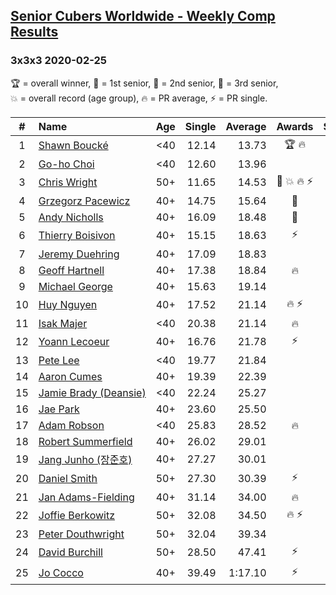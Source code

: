 <style>table {white-space: nowrap;}</style>
<link rel="stylesheet" type="text/css" href="/scw-comp/css/flags.css" />

## [Senior Cubers Worldwide - Weekly Comp Results](/scw-comp/results/)
### 3x3x3 2020-02-25

<span style="white-space: nowrap;">🏆 = overall winner</span>, <span style="white-space: nowrap;">🥇 = 1st senior</span>, <span style="white-space: nowrap;">🥈 = 2nd senior</span>, <span style="white-space: nowrap;">🥉 = 3rd senior</span>, <span style="white-space: nowrap;">💥 = overall record (age group)</span>, <span style="white-space: nowrap;">🔥 = PR average</span>, <span style="white-space: nowrap;">⚡ = PR single</span>.

| # | Name | Age | Single | Average | Awards | Solve 1 | Solve 2 | Solve 3 | Solve 4 | Solve 5 | Video |
| :--: | :-- | :--: | --: | --: | :--: | --: | --: | --: | --: | --: | :-- |
| 1 | [Shawn Boucké](../../persons/shawn_boucke/333.md) | <40 | 12.14 | 13.73 | 🏆 🔥 | 15.99 | 12.14 | 12.51 | DNF | 12.68 | [Desktop](https://www.facebook.com/events/196320811461109/permalink/197027598057097) / [Mobile](https://m.facebook.com/events/196320811461109?view=permalink&id=197027598057097) |
| 2 | [Go-ho Choi](../../persons/go_ho_choi/333.md) | <40 | 12.60 | 13.96 |  | 13.92 | 15.19 | 12.78 | 12.60 | 19.16 | [Desktop](https://www.facebook.com/events/196320811461109/permalink/196456041447586) / [Mobile](https://m.facebook.com/events/196320811461109?view=permalink&id=196456041447586) |
| 3 | [Chris Wright](../../persons/chris_wright/333.md) | 50+ | 11.65 | 14.53 | 🥇 💥 🔥 ⚡ | 14.55 | 18.24 | 14.22 | 11.65 | 14.82 | [Desktop](https://www.facebook.com/events/196320811461109/permalink/198268351266355) / [Mobile](https://m.facebook.com/events/196320811461109?view=permalink&id=198268351266355) |
| 4 | [Grzegorz Pacewicz](../../persons/grzegorz_pacewicz/333.md) | 40+ | 14.75 | 15.64 | 🥈 | 14.75 | 18.67 | 15.68 | 16.32 | 14.92 | [Desktop](https://www.facebook.com/events/196320811461109/permalink/198168011276389) / [Mobile](https://m.facebook.com/events/196320811461109?view=permalink&id=198168011276389) |
| 5 | [Andy Nicholls](../../persons/andy_nicholls/333.md) | 40+ | 16.09 | 18.48 | 🥉 | 18.55 | 18.75 | 16.09 | 20.79 | 18.14 | [Desktop](https://www.facebook.com/events/196320811461109/permalink/198304644596059) / [Mobile](https://m.facebook.com/events/196320811461109?view=permalink&id=198304644596059) |
| 6 | [Thierry Boisivon](../../persons/thierry_boisivon/333.md) | 40+ | 15.15 | 18.63 | ⚡ | 20.08 | 16.97 | 20.13 | 18.84 | 15.15 | [Desktop](https://www.facebook.com/events/196320811461109/permalink/199381001155090) / [Mobile](https://m.facebook.com/events/196320811461109?view=permalink&id=199381001155090) |
| 7 | [Jeremy Duehring](../../persons/jeremy_duehring/333.md) | 40+ | 17.09 | 18.83 |  | 18.55 | 18.94 | 17.09 | 22.84 | 19.00 | [Desktop](https://www.facebook.com/events/196320811461109/permalink/197238734702650) / [Mobile](https://m.facebook.com/events/196320811461109?view=permalink&id=197238734702650) |
| 8 | [Geoff Hartnell](../../persons/geoff_hartnell/333.md) | 40+ | 17.38 | 18.84 | 🔥 | 20.73 | 18.37 | 17.42 | 17.38 | 21.08 | [Desktop](https://www.facebook.com/events/196320811461109/permalink/199805584445965) / [Mobile](https://m.facebook.com/events/196320811461109?view=permalink&id=199805584445965) |
| 9 | [Michael George](../../persons/michael_george/333.md) | 40+ | 15.63 | 19.14 |  | 18.32 | 22.15 | 20.98 | 15.63 | 18.13 | [Desktop](https://www.facebook.com/events/196320811461109/permalink/196449924781531) / [Mobile](https://m.facebook.com/events/196320811461109?view=permalink&id=196449924781531) |
| 10 | [Huy Nguyen](../../persons/huy_nguyen/333.md) | 40+ | 17.52 | 21.14 | 🔥 ⚡ | 17.52 | 19.83 | 20.00 | 23.58 | DNF | [Desktop](https://www.facebook.com/events/196320811461109/permalink/196924671400723) / [Mobile](https://m.facebook.com/events/196320811461109?view=permalink&id=196924671400723) |
| 11 | [Isak Majer](../../persons/isak_majer/333.md) | <40 | 20.38 | 21.14 | 🔥 | 20.62 | 25.85 | 21.22 | 20.38 | 21.58 | [Desktop](https://www.facebook.com/events/196320811461109/permalink/199996144426909) / [Mobile](https://m.facebook.com/events/196320811461109?view=permalink&id=199996144426909) |
| 12 | [Yoann Lecoeur](../../persons/yoann_lecoeur/333.md) | 40+ | 16.76 | 21.78 | ⚡ | 16.76 | 21.12 | 21.76 | 23.07 | 22.47 | [Desktop](https://www.facebook.com/events/196320811461109/permalink/198828911210299) / [Mobile](https://m.facebook.com/events/196320811461109?view=permalink&id=198828911210299) |
| 13 | [Pete Lee](../../persons/pete_lee/333.md) | <40 | 19.77 | 21.84 |  | 20.75 | 23.11 | 22.69 | 22.08 | 19.77 | [Desktop](https://www.facebook.com/events/196320811461109/permalink/198916887868168) / [Mobile](https://m.facebook.com/events/196320811461109?view=permalink&id=198916887868168) |
| 14 | [Aaron Cumes](../../persons/aaron_cumes/333.md) | 40+ | 19.39 | 22.39 |  | 19.39 | 23.18 | 22.22 | 22.98 | 21.96 | [Desktop](https://www.facebook.com/events/196320811461109/permalink/198613821231808) / [Mobile](https://m.facebook.com/events/196320811461109?view=permalink&id=198613821231808) |
| 15 | [Jamie Brady (Deansie)](../../persons/jamie_brady/333.md) | <40 | 22.24 | 25.27 |  | 24.68 | 32.06 | 22.24 | 26.52 | 24.61 | [Desktop](https://www.facebook.com/events/196320811461109/permalink/197575774668946) / [Mobile](https://m.facebook.com/events/196320811461109?view=permalink&id=197575774668946) |
| 16 | [Jae Park](../../persons/jae_park/333.md) | 40+ | 23.60 | 25.50 |  | 25.45 | 26.38 | 24.68 | 28.92 | 23.60 | [Desktop](https://www.facebook.com/events/196320811461109/permalink/196530664773457) / [Mobile](https://m.facebook.com/events/196320811461109?view=permalink&id=196530664773457) |
| 17 | [Adam Robson](../../persons/adam_robson/333.md) | <40 | 25.83 | 28.52 | 🔥 | 25.83 | 28.38 | 29.49 | 27.69 | DNF | [Desktop](https://www.facebook.com/events/196320811461109/permalink/198125244613999) / [Mobile](https://m.facebook.com/events/196320811461109?view=permalink&id=198125244613999) |
| 18 | [Robert Summerfield](../../persons/robert_summerfield/333.md) | 40+ | 26.02 | 29.01 |  | 28.12 | 32.54 | 26.37 | 37.00 | 26.02 | [Desktop](https://www.facebook.com/events/196320811461109/permalink/198759937883863) / [Mobile](https://m.facebook.com/events/196320811461109?view=permalink&id=198759937883863) |
| 19 | [Jang Junho (장준호)](../../persons/jang_junho/333.md) | 40+ | 27.27 | 30.01 |  | 32.68 | 31.98 | 30.00 | 28.06 | 27.27 | [Desktop](https://www.facebook.com/events/196320811461109/permalink/198533781239812) / [Mobile](https://m.facebook.com/events/196320811461109?view=permalink&id=198533781239812) |
| 20 | [Daniel Smith](../../persons/daniel_smith/333.md) | 50+ | 27.30 | 30.39 | ⚡ | 31.55 | 28.29 | 31.32 | 34.99 | 27.30 | [Desktop](https://www.facebook.com/events/196320811461109/permalink/196773291415861) / [Mobile](https://m.facebook.com/events/196320811461109?view=permalink&id=196773291415861) |
| 21 | [Jan Adams-Fielding](../../persons/jan_adams_fielding/333.md) | 40+ | 31.14 | 34.00 | 🔥 | 34.77 | 36.25 | 31.14 | 35.66 | 31.57 | [Desktop](https://www.facebook.com/events/196320811461109/permalink/198847211208469) / [Mobile](https://m.facebook.com/events/196320811461109?view=permalink&id=198847211208469) |
| 22 | [Joffie Berkowitz](../../persons/joffie_berkowitz/333.md) | 50+ | 32.08 | 34.50 | 🔥 ⚡ | 32.90 | 35.52 | 40.03 | 35.07 | 32.08 | [Desktop](https://www.facebook.com/events/196320811461109/permalink/199774551115735) / [Mobile](https://m.facebook.com/events/196320811461109?view=permalink&id=199774551115735) |
| 23 | [Peter Douthwright](../../persons/peter_douthwright/333.md) | 50+ | 32.04 | 39.34 |  | 43.00 | 41.55 | 32.04 | 38.74 | 37.72 | [Desktop](https://www.facebook.com/events/196320811461109/permalink/197452828014574) / [Mobile](https://m.facebook.com/events/196320811461109?view=permalink&id=197452828014574) |
| 24 | [David Burchill](../../persons/david_burchill/333.md) | 50+ | 28.50 | 47.41 | ⚡ | 51.10 | 38.22 | 28.50 | 1:02.78 | 52.90 | [Desktop](https://www.facebook.com/events/196320811461109/permalink/200026074423916) / [Mobile](https://m.facebook.com/events/196320811461109?view=permalink&id=200026074423916) |
| 25 | [Jo Cocco](../../persons/jo_cocco/333.md) | 40+ | 39.49 | 1:17.10 | ⚡ | 55.58 | 57.00 | 39.49 | 1:58.73 | DNF | [Desktop](https://www.facebook.com/events/196320811461109/permalink/198113274615196) / [Mobile](https://m.facebook.com/events/196320811461109?view=permalink&id=198113274615196) |

<!-- Global site tag (gtag.js) - Google Analytics -->
<script async src="https://www.googletagmanager.com/gtag/js?id=UA-86348435-3"></script>
<script>window.dataLayer = window.dataLayer || []; function gtag() {dataLayer.push(arguments);} gtag('js', new Date()); gtag('config', 'UA-86348435-3');</script>
